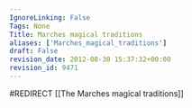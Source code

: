 ```yaml
---
IgnoreLinking: False
Tags: None
Title: Marches magical traditions
aliases: ['Marches_magical_traditions']
draft: False
revision_date: 2012-08-30 15:37:32+00:00
revision_id: 9471
---
```


#REDIRECT [[The Marches magical traditions]]